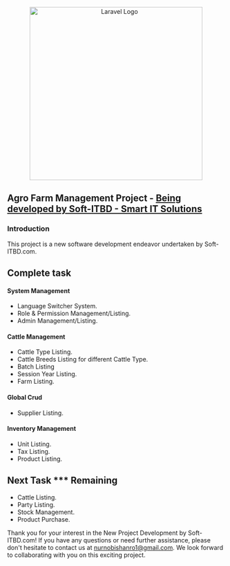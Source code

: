 <p align="center"><a href="https://soft-itbd.com" target="_blank">
<img src="https://soft-itbd.com/uploads/pPfdJdl0LML9wHXmZxNDgNdYytiJUU-metac09GVC1JVEJELkNPTSAoMSkuZ2lm-.gif" width="400" alt="Laravel Logo"></a></p>


## Agro Farm Management Project -  <a href="https://soft-itbd.com" target="_blank" class="text-decoration-none text-success">Being developed by Soft-ITBD - Smart IT Solutions</a>

### Introduction
This project is a new software development endeavor undertaken by Soft-ITBD.com.

## Complete task

#### System Management
- Language Switcher System.
- Role & Permission Management/Listing.
- Admin Management/Listing.

#### Cattle Management
- Cattle Type Listing.
- Cattle Breeds Listing for different Cattle Type.
- Batch Listing
- Session Year Listing.
- Farm Listing.

#### Global Crud
- Supplier Listing.

#### Inventory Management
- Unit Listing.
- Tax Listing.
- Product Listing.


## Next Task *** Remaining
- Cattle Listing.
- Party Listing.
- Stock Management.
- Product Purchase.



Thank you for your interest in the New Project Development by Soft-ITBD.com! If you have any questions or need further assistance, please don't hesitate to contact us at nurnobishanro1@gmail.com. We look forward to collaborating with you on this exciting project.
